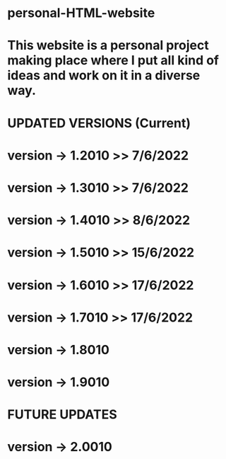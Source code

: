 # personal-HTML-website

# This website is a personal project making place where I put all kind of ideas and work on it in a diverse way.

# UPDATED VERSIONS (Current)

# version -> 1.2010 >> 7/6/2022

# version -> 1.3010 >> 7/6/2022

# version -> 1.4010 >> 8/6/2022

# version -> 1.5010 >> 15/6/2022

# version -> 1.6010 >> 17/6/2022

# version -> 1.7010 >> 17/6/2022

# version -> 1.8010


# version -> 1.9010
# FUTURE UPDATES

# version -> 2.0010
